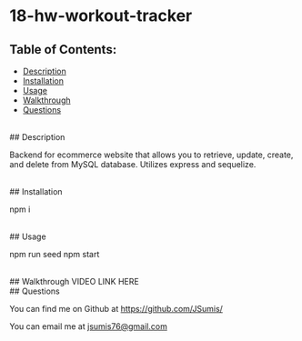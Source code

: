 # 18-hw-workout-tracker

  ## Table of Contents:
  - [Description](#description)
  - [Installation](#installation)
  - [Usage](#usage)
  - [Walkthrough](#usage)
  - [Questions](#questions)

  <br />
  ## Description

  Backend for ecommerce website that allows you to retrieve, update, create, and delete from MySQL database.  Utilizes express and sequelize.

  <br />
  ## Installation

  npm i

  <br />
  ## Usage

  npm run seed
  npm start

 <br />
  ## Walkthrough
VIDEO LINK HERE

 <br />
  ## Questions

  You can find me on Github at https://github.com/JSumis/

  You can email me at jsumis76@gmail.com
